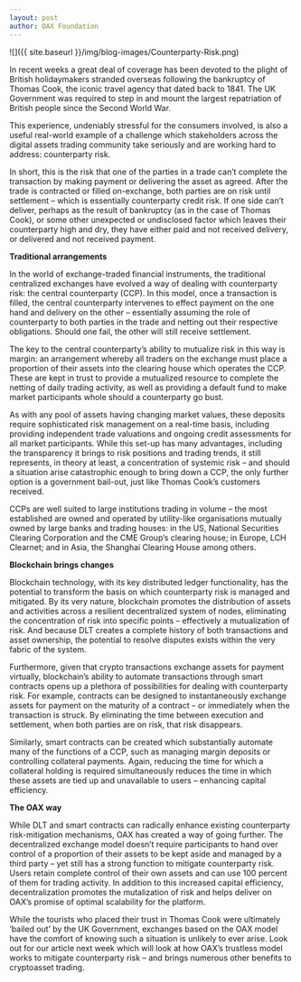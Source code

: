 ```yaml
---
layout: post
author: OAX Foundation
---
```


![]({{ site.baseurl }}/img/blog-images/Counterparty-Risk.png)

In recent weeks a great deal of coverage has been devoted to the plight of British holidaymakers stranded overseas following the bankruptcy of Thomas Cook, the iconic travel agency that dated back to 1841. The UK Government was required to step in and mount the largest repatriation of British people since the Second World War.  This experience, undeniably stressful for the consumers involved, is also a useful real-world example of a challenge which stakeholders across the digital assets trading community take seriously and are working hard to address: counterparty risk.  In short, this is the risk that one of the parties in a trade can’t complete the transaction by making payment or delivering the asset as agreed.  After the trade is contracted or filled on-exchange, both parties are on risk until settlement – which is essentially counterparty credit risk.  If one side can’t deliver, perhaps as the result of bankruptcy (as in the case of Thomas Cook), or some other unexpected or undisclosed factor which leaves their counterparty high and dry, they have either paid and not received delivery, or delivered and not received payment. 

<b>Traditional arrangements</b>
In the world of exchange-traded financial instruments, the traditional centralized exchanges have evolved a way of dealing with counterparty risk: the central counterparty (CCP). In this model, once a transaction is filled, the central counterparty intervenes to effect payment on the one hand and delivery on the other – essentially assuming the role of counterparty to both parties in the trade and netting out their respective obligations. Should one fail, the other will still receive settlement.  The key to the central counterparty’s ability to mutualize risk in this way is margin: an arrangement whereby all traders on the exchange must place a proportion of their assets into the clearing house which operates the CCP.  These are kept in trust to provide a mutualized resource to complete the netting of daily trading activity, as well as providing a default fund to make market participants whole should a counterparty go bust.  As with any pool of assets having changing market values, these deposits require sophisticated risk management on a real-time basis, including providing independent trade valuations and ongoing credit assessments for all market participants. While this set-up has many advantages, including the transparency it brings to risk positions and trading trends, it still represents, in theory at least, a concentration of systemic risk – and should a situation arise catastrophic enough to bring down a CCP, the only further option is a government bail-out, just like Thomas Cook’s customers received.  CCPs are well suited to large institutions trading in volume – the most established are owned and operated by utility-like organisations mutually owned by large banks and trading houses: in the US, National Securities Clearing Corporation and the CME Group’s clearing house; in Europe, LCH Clearnet; and in Asia, the Shanghai Clearing House among others.  <b>Blockchain brings changes</b>Blockchain technology, with its key distributed ledger functionality, has the potential to transform the basis on which counterparty risk is managed and mitigated.  By its very nature, blockchain promotes the distribution of assets and activities across a resilient decentralized system of nodes, eliminating the concentration of risk into specific points – effectively a mutualization of risk. And because DLT creates a complete history of both transactions and asset ownership, the potential to resolve disputes exists within the very fabric of the system.  Furthermore, given that crypto transactions exchange assets for payment virtually, blockchain’s ability to automate transactions through smart contracts opens up a  plethora of possibilities for dealing with counterparty risk.  For example, contracts can be designed to instantaneously exchange assets for payment on the maturity of a contract – or immediately when the transaction is struck. By eliminating the time between execution and settlement, when both parties are on risk, that risk disappears.  Similarly, smart contracts can be created which substantially automate many of the functions of a CCP, such as managing margin deposits or controlling collateral payments.  Again, reducing the time for which a collateral holding is required simultaneously reduces the time in which these assets are tied up and unavailable to users – enhancing capital efficiency. 
<b>The OAX way</b> While DLT and smart contracts can radically enhance existing counterparty risk-mitigation mechanisms, OAX has created a way of going further.  The decentralized exchange model doesn’t require participants to hand over control of a proportion of their assets to be kept aside and managed by a third party – yet still has a strong function to mitigate counterparty risk.  Users retain complete control of their own assets and can use 100 percent of them for trading activity. In addition to this increased capital efficiency, decentralization promotes the mutalization of risk and helps deliver on OAX’s promise of optimal scalability for the platform.  While the tourists who placed their trust in Thomas Cook were ultimately ‘bailed out’ by the UK Government, exchanges based on the OAX model have the comfort of knowing such a situation is unlikely to ever arise.  Look out for our article next week which will look at how OAX’s trustless model works to mitigate counterparty risk – and brings numerous other benefits to cryptoasset trading. 

 
